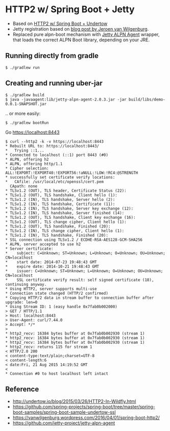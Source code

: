 # HTTP2 w/ Spring Boot + Jetty

* Based on [HTTP2 w/ Spring Boot + Undertow](https://github.com/making/demo-http2)
* Jetty registration based on [blog post by Jeroen van Wilgenburg](https://vanwilgenburg.wordpress.com/2016/04/01/spring-boot-http2/).
* Replaced pure alpn-boot mechanism with [Jetty ALPN Agent](https://github.com/jetty-project/jetty-alpn-agent) wrapper, that loads the correct ALPN Boot library, depending on your JRE.

## Running directly from gradle

    $ ./gradlew run

## Creating and running uber-jar

    $ ./gradlew build
    $ java -javaagent:lib/jetty-alpn-agent-2.0.3.jar -jar build/libs/demo-0.0.1-SNAPSHOT.jar

.. or more easily:

    $ ./gradlew bootRun

Go [https://localhost:8443](https://localhost:8443)


    $ curl --http2 -k -v https://localhost:8443
    * Rebuilt URL to: https://localhost:8443/
    *   Trying ::1...
    * Connected to localhost (::1) port 8443 (#0)
    * ALPN, offering h2
    * ALPN, offering http/1.1
    * Cipher selection: ALL:!EXPORT:!EXPORT40:!EXPORT56:!aNULL:!LOW:!RC4:@STRENGTH
    * successfully set certificate verify locations:
    *   CAfile: /usr/local/etc/openssl/cert.pem
      CApath: none
    * TLSv1.2 (OUT), TLS header, Certificate Status (22):
    * TLSv1.2 (OUT), TLS handshake, Client hello (1):
    * TLSv1.2 (IN), TLS handshake, Server hello (2):
    * TLSv1.2 (IN), TLS handshake, Certificate (11):
    * TLSv1.2 (IN), TLS handshake, Server key exchange (12):
    * TLSv1.2 (IN), TLS handshake, Server finished (14):
    * TLSv1.2 (OUT), TLS handshake, Client key exchange (16):
    * TLSv1.2 (OUT), TLS change cipher, Client hello (1):
    * TLSv1.2 (OUT), TLS handshake, Finished (20):
    * TLSv1.2 (IN), TLS change cipher, Client hello (1):
    * TLSv1.2 (IN), TLS handshake, Finished (20):
    * SSL connection using TLSv1.2 / ECDHE-RSA-AES128-GCM-SHA256
    * ALPN, server accepted to use h2
    * Server certificate:
    * 	 subject: C=Unknown; ST=Unknown; L=Unknown; O=Unknown; OU=Unknown; CN=localhost
    * 	 start date: 2014-07-23 19:48:43 GMT
    * 	 expire date: 2014-10-21 19:48:43 GMT
    * 	 issuer: C=Unknown; ST=Unknown; L=Unknown; O=Unknown; OU=Unknown; CN=localhost
    * 	 SSL certificate verify result: self signed certificate (18), continuing anyway.
    * Using HTTP2, server supports multi-use
    * Connection state changed (HTTP/2 confirmed)
    * Copying HTTP/2 data in stream buffer to connection buffer after upgrade: len=0
    * Using Stream ID: 1 (easy handle 0x7fab0b002000)
    > GET / HTTP/1.1
    > Host: localhost:8443
    > User-Agent: curl/7.44.0
    > Accept: */*
    > 
    * http2_recv: 16384 bytes buffer at 0x7fab0b002930 (stream 1)
    * http2_recv: 16384 bytes buffer at 0x7fab0b002930 (stream 1)
    * http2_recv: 16384 bytes buffer at 0x7fab0b002930 (stream 1)
    * http2_recv: returns 115 for stream 1
    < HTTP/2.0 200
    < content-type:text/plain;charset=UTF-8
    < content-length:6
    < date:Fri, 21 Aug 2015 14:19:52 GMT
    < 
    * Connection #0 to host localhost left intact

## Reference

* http://undertow.io/blog/2015/03/26/HTTP2-In-Wildfly.html
* https://github.com/spring-projects/spring-boot/tree/master/spring-boot-samples/spring-boot-sample-undertow-ssl
* https://vanwilgenburg.wordpress.com/2016/04/01/spring-boot-http2/
* https://github.com/jetty-project/jetty-alpn-agent